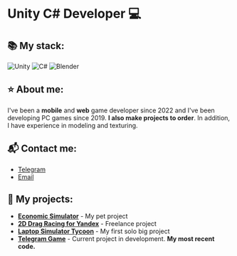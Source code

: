 # Unity C# Developer 💻

## 📚 My stack:
![Unity](https://img.shields.io/badge/Unity-100000?style=flat&logo=unity&logoColor=white)
![C#](https://img.shields.io/badge/C%23-239120?style=flat&logo=c-sharp&logoColor=white)
![Blender](https://img.shields.io/badge/Blender-F5792A?style=flat&logo=blender&logoColor=white)  

## ⭐ About me:
I've been a **mobile** and **web** game developer since 2022 and I've been developing PC games since 2019. **I also make projects to order**. In addition, I have experience in modeling and texturing.

## 📬 Contact me:
- [Telegram](https://t.me/ruka_v_rot)  
- [Email](mailto:mathertgl@gmail.com)

## 🚀 My projects:
- [**Economic Simulator**](https://github.com/MatherTGL/Mexico-Tycoon-Last) - My pet project
- [**2D Drag Racing for Yandex**](https://github.com/MatherTGL/DragRacing2D) - Freelance project
- [**Laptop Simulator Tycoon**](https://github.com/MatherTGL/LaptopTycoon_Scripts) - My first solo big project
- [**Telegram Game**](https://github.com/MatherTGL/BlumProject) - Current project in development. **My most recent code.**


<!--
**MatherTGL/MatherTGL** is a ✨ _special_ ✨ repository because its `README.md` (this file) appears on your GitHub profile.

Here are some ideas to get you started:

- 🔭 I’m currently working on ...
- 🌱 I’m currently learning ...
- 👯 I’m looking to collaborate on ...
- 🤔 I’m looking for help with ...
- 💬 Ask me about ...
- 📫 How to reach me: ...
- 😄 Pronouns: ...
- ⚡ Fun fact: ...
-->
